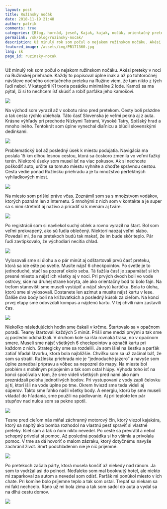 ```yaml
---
layout: post
title: Ružínsky nočák
date: 2018-11-19 21:48
author: patrik
comments: true
categories: [Blog, hornád, jeseň, Kajak, kajak, nočák, orientačný pretek, pádlovanie, priehrada, rieka, ružín, Slovenčina, východ]
permalink: /sk/blog/ruzinsky-nocak/
description: Už minulý rok som počul o nejakom ružínskom nočáku. Akési preteky v noci na Ružínskej priehrade. Každý to popisoval úplne inak a až po tohtoročnej návšteve nočného orientačného preteku na Ružíne viem, že tam nikto z tých ľudí nebol.
featured_image: /assets/img/PB171360.jpg
lang: sk
page_id: ruzinsky-nocak
---
```

Už minulý rok som počul o nejakom ružínskom nočáku. Akési preteky v noci na Ružínskej priehrade. Každý to popisoval úplne inak a až po tohtoročnej návšteve nočného orientačného preteku na Ružíne viem, že tam nikto z tých ľudí nebol. V kategórii K1 tvoria posádku minimálne 2 lode. Kamoš sa ma pýtal, či si to nechcem ísť skúsiť a robiť parťáka jeho kamošovi.

![](/assets/img/PB181406.jpg)

Na východ som vyrazil až v sobotu ráno pred pretekom. Cesty boli prázdne a tak cesta rýchlo ubiehala. Táto časť Slovenska je veľmi pekná aj z auta. Krásne výhľady pri prechode Nízkymi Tatrami, Vysoké Tatry, Spišský hrad a mnoho iného. Tentokrát som úplne vynechal diaľnicu a blúdil slovenskými dedinkami.

![](/assets/img/IMG_20181117_122832.jpg)

Problematický bol až posledný úsek k miestu podujatia. Navigácia ma poslala 15 km dlhou lesnou cestou, ktorá sa čoskoro zmenila vo veľmi ťažký terén. Niektoré úseky som musel ísť na viac pokusov. Ak si nechcete poškodiť auto, určite sa tomuto miestu vyhnite a choďte správnou cestou. Cesta vedie ponad Ružínsku priehradu a je tu množstvo perfektných vyhliadkových miest.

![](/assets/img/IMG_20181117_123139.jpg)

Na miesto som prišiel práve včas. Zoznámil som sa s množstvom vodákov, ktorých poznám len z Internetu. S mnohými z nich som v kontakte a je super sa s nimi stretnúť aj naživo a priradiť si k menám aj tváre.

![](/assets/img/IMG_20181117_134243.jpg)

Po registrácii som si navliekol suchý oblek a rovno vyrazil na štart. Bol som veľmi prekvapený, ako sú ľudia oblečený. Niektorí naozaj veľmi slabo. Povedali mi, že na pretekoch budú tak makať, že im bude skôr teplo. Pár ľudí zavtipkovalo, že východiari necítia chlad.

![](/assets/img/IMG_20181117_122118.jpg)

Vylosovali sme si úlohu a o pár minút aj odštartovali prvú časť preteku, ktorá sa ide ešte po svetle. Musíte nájsť 6 checkpointov. Po svetle je to jednoduché, stačí sa pozerať okolo seba. Tá ťažšia časť je zapamätať si ich presné miesto a nájsť ich všetky aj v noci. Pri prvých dvoch boli vo vode ostrovy, síce na druhej strane koryta, ale ako orientačný bod to bolo fajn. Na treťom stanovišti sme museli vystúpiť a nájsť skrytú kartičku. Bola to úloha, ktorú sme si vylosovali. Dostanete len azimut a musíte nájsť kartu v lese. Ďalšie dva body boli na križovatkách a posledný kúsok za cieľom. Na konci prvej etapy sme odovzdali kompas a nájdenú kartu. V tej chvíli nám zastavili čas.

![](/assets/img/PB171360.jpg)

Niekoľko následujúcich hodín sme čakali v krčme. Štartovalo sa v opačnom poradí. Teamy štartovali každých 5 minút. Prišli sme medzi prvými a tak sme aj poslední odchádzali. V druhom kole sa išla rovnaká trasa, no v opačnom smere. Museli sme nájsť všetkých 6 checkpointov a označit kartu pri každom z nich. Strategicky sme sa rozdelili. Ja som išiel na šestku a parťák zatiaľ hľadal štvorku, ktorá bola najbližšie. Chvíľku som sa už začínal báť, že som sa stratil. Ružínska priehrada nie je “jednoduché jazero” a navyše som úplne zanedbal prípravu a vôbec sa nepozrel do mapy. Na mieste bol problém s mobilným pripojením a tak som ostal hlúpy. Výhoda toho ísť na konci spočívala v tom, že sme videli všetkých pred nami ako nám prezrádzali polohu jednotlivých bodov. Pri vystupovaní z vody zapli čelovku aj tí, ktorí išli na vode úplne po tme. Okrem hviezd sme teda videli aj súperov. Takto sme ľahko našli všetky body. A energiu, ktorú by sme museli vkladať do hľadania, sme použili na pádlovanie. Aj pri teplote len pár stupňov nad nulou som sa pekne spotil.

![](/assets/img/PB171375.jpg)

Tesne pred cieľom nás míňal záchranný motorový čln, ktorý viezol kajakára, ktorý sa napitý ako bomba rozhodol na vlastnú pesť spraviť si vlastné preteky. Išiel sám a tak o ňom nikto nevedel. Po ceste sa prevrátil a nebol schopný privolať si pomoc. Až posledná posádka si ho všimla a privolala pomoc. V tme sa dá hovoriť o malom zázraku, ktorý dotyčnému navyše zachránil život. Smrť podchladením nie je nič príjemné.

![](/assets/img/PB171388.jpg)

Po pretekoch začala párty, ktorá musela končiť až niekedy nad ránom. Ja som to vydržal asi do polnoci. Neďaleko som mal booknutý hotel, ale niekto mi zaparkoval za autom a nevedel som odísť. Parťák mi ponúkol miesto v ich chate. Pri komíne bolo príjemne teplo a tak som ostal. Trepať sa niekam sa mi fakt nechcelo. Ráno už mi bola zima a tak som sadol do auta a vydal sa na dlhú cestu domov.

![](/assets/img/PB181391.jpg)